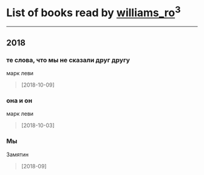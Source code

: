 # List of books read by [williams_ro](http://vk.com/id304635299)<sup>3</sup>
---

## 2018

### те слова, что мы не сказали друг другу
марк леви
> [2018-10-09] 


### она и он
марк леви
> [2018-10-03] 


### Мы
Замятин
> [2018-09] 



